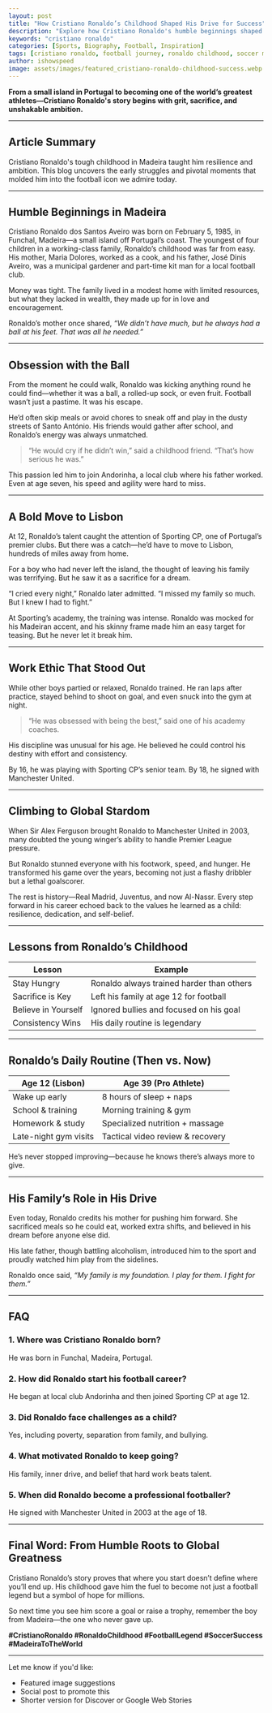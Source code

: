 ```yaml
---
layout: post
title: "How Cristiano Ronaldo’s Childhood Shaped His Drive for Success"
description: "Explore how Cristiano Ronaldo's humble beginnings shaped his ambition, work ethic, and rise to global football stardom."
keywords: "cristiano ronaldo"
categories: [Sports, Biography, Football, Inspiration]
tags: [cristiano ronaldo, football journey, ronaldo childhood, soccer motivation]
author: ishowspeed
image: assets/images/featured_cristiano-ronaldo-childhood-success.webp
---
```


**From a small island in Portugal to becoming one of the world’s greatest athletes—Cristiano Ronaldo's story begins with grit, sacrifice, and unshakable ambition.**

---

## Article Summary
Cristiano Ronaldo's tough childhood in Madeira taught him resilience and ambition. This blog uncovers the early struggles and pivotal moments that molded him into the football icon we admire today.

---

## Humble Beginnings in Madeira

Cristiano Ronaldo dos Santos Aveiro was born on February 5, 1985, in Funchal, Madeira—a small island off Portugal’s coast. The youngest of four children in a working-class family, Ronaldo’s childhood was far from easy. His mother, Maria Dolores, worked as a cook, and his father, José Dinis Aveiro, was a municipal gardener and part-time kit man for a local football club.

Money was tight. The family lived in a modest home with limited resources, but what they lacked in wealth, they made up for in love and encouragement.

Ronaldo’s mother once shared, *“We didn’t have much, but he always had a ball at his feet. That was all he needed.”*

---

## Obsession with the Ball

From the moment he could walk, Ronaldo was kicking anything round he could find—whether it was a ball, a rolled-up sock, or even fruit. Football wasn’t just a pastime. It was his escape.

He’d often skip meals or avoid chores to sneak off and play in the dusty streets of Santo António. His friends would gather after school, and Ronaldo’s energy was always unmatched.

> “He would cry if he didn’t win,” said a childhood friend. “That’s how serious he was.”

This passion led him to join Andorinha, a local club where his father worked. Even at age seven, his speed and agility were hard to miss.

---

## A Bold Move to Lisbon

At 12, Ronaldo’s talent caught the attention of Sporting CP, one of Portugal’s premier clubs. But there was a catch—he’d have to move to Lisbon, hundreds of miles away from home.

For a boy who had never left the island, the thought of leaving his family was terrifying. But he saw it as a sacrifice for a dream.

“I cried every night,” Ronaldo later admitted. “I missed my family so much. But I knew I had to fight.”

At Sporting’s academy, the training was intense. Ronaldo was mocked for his Madeiran accent, and his skinny frame made him an easy target for teasing. But he never let it break him.

---

## Work Ethic That Stood Out

While other boys partied or relaxed, Ronaldo trained. He ran laps after practice, stayed behind to shoot on goal, and even snuck into the gym at night.

> “He was obsessed with being the best,” said one of his academy coaches.

His discipline was unusual for his age. He believed he could control his destiny with effort and consistency.

By 16, he was playing with Sporting CP’s senior team. By 18, he signed with Manchester United.

---

## Climbing to Global Stardom

When Sir Alex Ferguson brought Ronaldo to Manchester United in 2003, many doubted the young winger’s ability to handle Premier League pressure.

But Ronaldo stunned everyone with his footwork, speed, and hunger. He transformed his game over the years, becoming not just a flashy dribbler but a lethal goalscorer.

The rest is history—Real Madrid, Juventus, and now Al-Nassr. Every step forward in his career echoed back to the values he learned as a child: resilience, dedication, and self-belief.

---

## Lessons from Ronaldo’s Childhood

| Lesson | Example |
|--------|---------|
| Stay Hungry | Ronaldo always trained harder than others |
| Sacrifice is Key | Left his family at age 12 for football |
| Believe in Yourself | Ignored bullies and focused on his goal |
| Consistency Wins | His daily routine is legendary |


---

## Ronaldo’s Daily Routine (Then vs. Now)

| Age 12 (Lisbon)         | Age 39 (Pro Athlete)               |
|------------------------|------------------------------------|
| Wake up early          | 8 hours of sleep + naps            |
| School & training      | Morning training & gym             |
| Homework & study       | Specialized nutrition + massage    |
| Late-night gym visits  | Tactical video review & recovery   |

He’s never stopped improving—because he knows there’s always more to give.

---

## His Family’s Role in His Drive

Even today, Ronaldo credits his mother for pushing him forward. She sacrificed meals so he could eat, worked extra shifts, and believed in his dream before anyone else did.

His late father, though battling alcoholism, introduced him to the sport and proudly watched him play from the sidelines.

Ronaldo once said, *“My family is my foundation. I play for them. I fight for them.”*

---

## FAQ

### 1. Where was Cristiano Ronaldo born?
He was born in Funchal, Madeira, Portugal.

### 2. How did Ronaldo start his football career?
He began at local club Andorinha and then joined Sporting CP at age 12.

### 3. Did Ronaldo face challenges as a child?
Yes, including poverty, separation from family, and bullying.

### 4. What motivated Ronaldo to keep going?
His family, inner drive, and belief that hard work beats talent.

### 5. When did Ronaldo become a professional footballer?
He signed with Manchester United in 2003 at the age of 18.

---

## Final Word: From Humble Roots to Global Greatness

Cristiano Ronaldo’s story proves that where you start doesn’t define where you’ll end up. His childhood gave him the fuel to become not just a football legend but a symbol of hope for millions.

So next time you see him score a goal or raise a trophy, remember the boy from Madeira—the one who never gave up.

**#CristianoRonaldo #RonaldoChildhood #FootballLegend #SoccerSuccess #MadeiraToTheWorld**

---

Let me know if you'd like:
- Featured image suggestions
- Social post to promote this
- Shorter version for Discover or Google Web Stories

